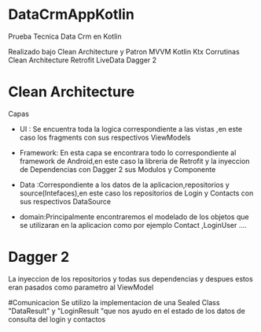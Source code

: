 # DataCrmAppKotlin
Prueba Tecnica Data Crm en Kotlin

Realizado bajo Clean Architecture y Patron MVVM
Kotlin
Ktx
Corrutinas
Clean Architecture
Retrofit
LiveData
Dagger 2

# Clean Architecture
Capas
- UI : Se encuentra toda la logica correspondiente a las vistas ,en este caso los fragments con sus respectivos ViewModels

- Framework:  En esta capa se encontrara todo lo correspondiente al framework de Android,en este caso la libreria de Retrofit y la inyeccion de Dependencias con Dagger 2 sus Modulos y Componente 

- Data :Correspondiente a los datos de la aplicacion,repositorios y source(Intefaces),en este caso los repositorios de Login y Contacts con sus respectivos DataSource

- domain:Principalmente encontraremos el modelado de los objetos que se utilizaran en la aplicacion como por ejemplo Contact ,LoginUser ....

# Dagger 2 
La inyeccion de los repositorios y todas sus dependencias y despues estos eran pasados como parametro al ViewModel

#Comunicacion
Se utilizo la implementacion de una Sealed Class  "DataResult" y "LoginResult "que nos ayudo en el estado de los datos de consulta del login y contactos



